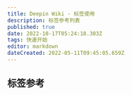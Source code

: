 ```yaml
---
title: Deepin Wiki - 标签使用
description: 标签参考列表
published: true
date: 2022-10-17T05:24:18.303Z
tags: 快速开始
editor: markdown
dateCreated: 2022-05-11T09:45:05.659Z
---
```


## **标签参考**
